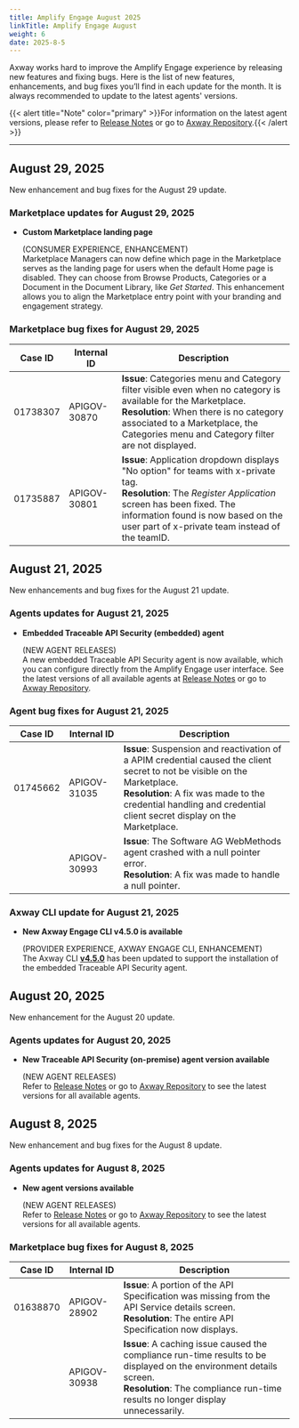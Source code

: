 ```yaml
---
title: Amplify Engage August 2025
linkTitle: Amplify Engage August
weight: 6
date: 2025-8-5
---
```

Axway works hard to improve the Amplify Engage experience by releasing new features and fixing bugs. Here is the list of new features, enhancements, and bug fixes you’ll find in each update for the month. It is always recommended to update to the latest agents' versions.

{{< alert title="Note" color="primary" >}}For information on the latest agent versions, please refer to [Release Notes](/docs/amplify_relnotes) or go to [Axway Repository](https://repository.axway.com/catalog?q=agents).{{< /alert >}}

---

## August 29, 2025

New enhancement and bug fixes for the August 29 update.

### Marketplace updates for August 29, 2025

* **Custom Marketplace landing page**

  (CONSUMER EXPERIENCE, ENHANCEMENT)</br>
  Marketplace Managers can now define which page in the Marketplace serves as the landing page for users when the default Home page is disabled. They can choose from Browse Products, Categories or a Document in the Document Library, like *Get Started*. This enhancement allows you to align the Marketplace entry point with your branding and engagement strategy.

### Marketplace bug fixes for August 29, 2025

| Case ID | Internal ID | Description |
|-------------|--------------|---------------------------------------------------|
| 01738307 | APIGOV-30870 | **Issue**: Categories menu and Category filter visible even when no category is available for the Marketplace. <br/>**Resolution**: When there is no category associated to a Marketplace, the Categories menu and Category filter are not displayed. |
| 01735887 | APIGOV-30801 | **Issue**: Application dropdown displays "No option" for teams with x-private tag. <br/>**Resolution**: The *Register Application* screen has been fixed. The information found is now based on the user part of x-private team instead of the teamID. |

## August 21, 2025

New enhancements and bug fixes for the August 21 update.

### Agents updates for August 21, 2025

* **Embedded Traceable API Security (embedded) agent**

  (NEW AGENT RELEASES)</br>
  A new embedded Traceable API Security agent is now available, which you can configure directly from the Amplify Engage user interface. See the latest versions of all available agents at [Release Notes](/docs/amplify_relnotes) or go to [Axway Repository](https://repository.axway.com/catalog?q=agents).

### Agent bug fixes for August 21, 2025

| Case ID | Internal ID | Description |
|-------------|--------------|---------------------------------------------------|
| 01745662 | APIGOV-31035 | **Issue**: Suspension and reactivation of a APIM credential caused the client secret to not be visible on the Marketplace. <br/>**Resolution**: A fix was made to the credential handling and credential client secret display on the Marketplace. |
|  | APIGOV-30993 | **Issue**: The Software AG WebMethods agent crashed with a null pointer error. <br/>**Resolution**: A fix was made to handle a null pointer. |

### Axway CLI update for August 21, 2025

* **New Axway Engage CLI v4.5.0 is available**

  (PROVIDER EXPERIENCE, AXWAY ENGAGE CLI, ENHANCEMENT)</br>
  The Axway CLI **[v4.5.0](https://www.npmjs.com/package/@axway/axway/v/4.5.5)** has been updated to support the installation of the embedded Traceable API Security agent.
  
## August 20, 2025

New enhancement for the August 20 update.

### Agents updates for August 20, 2025

* **New Traceable API Security (on-premise) agent version available**

  (NEW AGENT RELEASES)</br>
  Refer to [Release Notes](/docs/amplify_relnotes) or go to [Axway Repository](https://repository.axway.com/catalog?q=agents) to see the latest versions for all available agents.

## August 8, 2025

New enhancement and bug fixes for the August 8 update.

### Agents updates for August 8, 2025

* **New agent versions available**

  (NEW AGENT RELEASES)</br>
  Refer to [Release Notes](/docs/amplify_relnotes) or go to [Axway Repository](https://repository.axway.com/catalog?q=agents) to see the latest versions for all available agents.

### Marketplace bug fixes for August 8, 2025

| Case ID | Internal ID | Description |
|-------------|--------------|---------------------------------------------------|
| 01638870 | APIGOV-28902 | **Issue**: A portion of the API Specification was missing from the API Service details screen. <br/>**Resolution**: The entire API Specification now displays. |
|  | APIGOV-30938 | **Issue**: A caching issue caused the compliance run-time results to be displayed on the environment details screen. <br/>**Resolution**: The compliance run-time results no longer display unnecessarily. |

